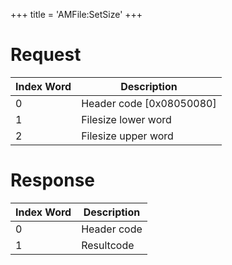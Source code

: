 +++
title = 'AMFile:SetSize'
+++

# Request

| Index Word | Description                |
|------------|----------------------------|
| 0          | Header code \[0x08050080\] |
| 1          | Filesize lower word        |
| 2          | Filesize upper word        |

# Response

| Index Word | Description |
|------------|-------------|
| 0          | Header code |
| 1          | Resultcode  |
